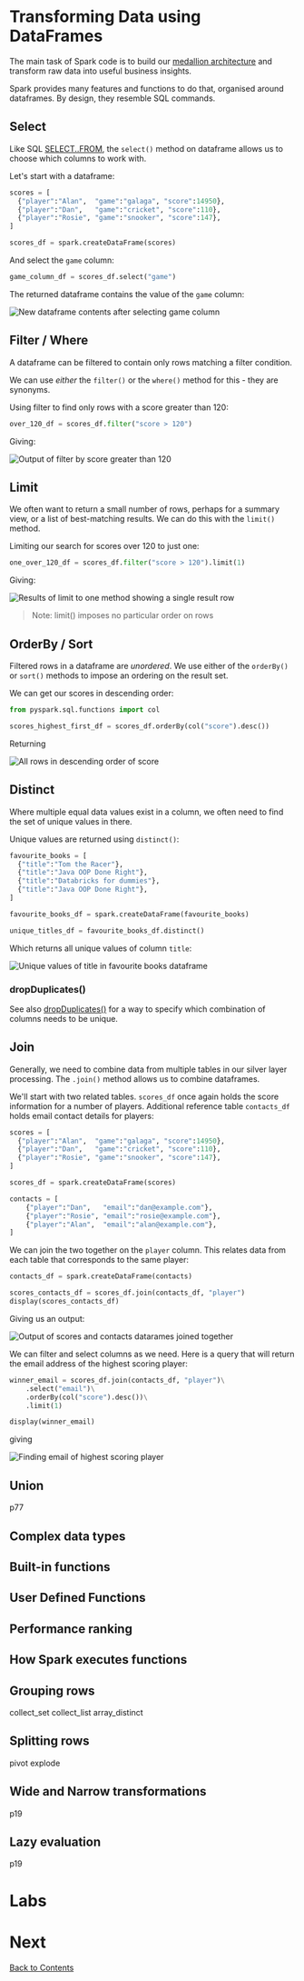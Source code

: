 # Transforming Data using DataFrames
The main task of Spark code is to build our [medallion architecture](https://github.com/bjss-data-academy/data-engineering-fundamentals/blob/main/medallion-architecture.md) and transform raw data into useful business insights.

Spark provides many features and functions to do that, organised around dataframes. By design, they resemble SQL commands.

## Select 
Like SQL [SELECT..FROM](https://sqlbolt.com/lesson/select_queries_introduction), the `select()` method on dataframe allows us to choose which columns to work with.

Let's start with a dataframe:

```python
scores = [
  {"player":"Alan",  "game":"galaga", "score":14950},
  {"player":"Dan",   "game":"cricket", "score":110},
  {"player":"Rosie", "game":"snooker", "score":147},
]

scores_df = spark.createDataFrame(scores)
```

And select the `game` column:

```python
game_column_df = scores_df.select("game")
```

The returned dataframe contains the value of the `game` column:

![New dataframe contents after selecting game column](/images/game-column-df.png)

## Filter / Where
A dataframe can be filtered to contain only rows matching a filter condition.

We can use _either_ the `filter()` or the `where()` method for this - they are synonyms. 

Using filter to find only rows with a score greater than 120:

```python
over_120_df = scores_df.filter("score > 120")
```

Giving:

![Output of filter by score greater than 120](/images/score-over-120.png)

## Limit
We often want to return a small number of rows, perhaps for a summary view, or a list of best-matching results. We can do this with the `limit()` method.

Limiting our search for scores over 120 to just one:

```python
one_over_120_df = scores_df.filter("score > 120").limit(1)
```

Giving:

![Results of limit to one method showing a single result row](/images/limit-1.png)

> Note: limit() imposes no particular order on rows

## OrderBy / Sort
Filtered rows in a dataframe are _unordered_. We use either of the `orderBy()` or `sort()` methods to impose an ordering on the result set.

We can get our scores in descending order:

```python
from pyspark.sql.functions import col

scores_highest_first_df = scores_df.orderBy(col("score").desc())
```

Returning

![All rows in descending order of score](/images/scores-descending.png)

## Distinct
Where multiple equal data values exist in a column, we often need to find the set of unique values in there. 

Unique values are returned using `distinct()`:

```python
favourite_books = [
  {"title":"Tom the Racer"},
  {"title":"Java OOP Done Right"},
  {"title":"Databricks for dummies"},
  {"title":"Java OOP Done Right"},
]

favourite_books_df = spark.createDataFrame(favourite_books)

unique_titles_df = favourite_books_df.distinct()
```

Which returns all unique values of column `title`:

![Unique values of title in favourite books dataframe](/images/unique-titles.png)

### dropDuplicates()
See also [dropDuplicates()](https://spark.apache.org/docs/latest/api/python/reference/pyspark.sql/api/pyspark.sql.DataFrame.dropDuplicates.html) for a way to specify which combination of columns needs to be unique.

## Join
Generally, we need to combine data from multiple tables in our silver layer processing. The `.join()` method allows us to combine dataframes.

We'll start with two related tables. `scores_df` once again holds the score information for a number of players. Additional reference table `contacts_df` holds email contact details for players:

```python
scores = [
  {"player":"Alan",  "game":"galaga", "score":14950},
  {"player":"Dan",   "game":"cricket", "score":110},
  {"player":"Rosie", "game":"snooker", "score":147},
]

scores_df = spark.createDataFrame(scores)

contacts = [
    {"player":"Dan",   "email":"dan@example.com"},
    {"player":"Rosie", "email":"rosie@example.com"},
    {"player":"Alan",  "email":"alan@example.com"},
]
```

We can join the two together on the `player` column. This relates data from each table that corresponds to the same player:

```python
contacts_df = spark.createDataFrame(contacts)

scores_contacts_df = scores_df.join(contacts_df, "player")
display(scores_contacts_df)
```

Giving us an output:

![Output of scores and contacts datarames joined together](/images/joined-df.png)

We can filter and select columns as we need. Here is a query that will return the email address of the highest scoring player:

```python
winner_email = scores_df.join(contacts_df, "player")\
    .select("email")\
    .orderBy(col("score").desc())\
    .limit(1)

display(winner_email)
```

giving

![Finding email of highest scoring player](/images/winner-email.png)

## Union
p77

## Complex data types
## Built-in functions
## User Defined Functions
## Performance ranking
## How Spark executes functions

## Grouping rows
collect_set
collect_list
array_distinct

## Splitting rows
pivot
explode

## Wide and Narrow transformations
p19

## Lazy evaluation
p19

# Labs

# Next
[Back to Contents](/contents.md)
